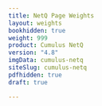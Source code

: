 ```yaml
---
title: NetQ Page Weights
layout: weights
bookhidden: true
weight: 999
product: Cumulus NetQ
version: "4.8"
imgData: cumulus-netq
siteSlug: cumulus-netq
pdfhidden: true
draft: true

---
```


